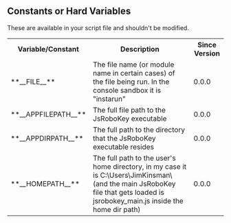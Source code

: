 Constants or Hard Variables
---------------------------
These are available in your script file and shouldn't be modified.

<table>
<tr><th>Variable/Constant</th><th>Description</th><th>Since Version</th></tr>
<tr><td>**__FILE__**</td><td>The file name (or module name in certain cases) of the file being run. In the console sandbox it is "instarun"</td><td>0.0.0</td></tr>
<tr><td>**__APPFILEPATH__**</td><td>The full file path to the JsRoboKey executable</td><td>0.0.0</td></tr>
<tr><td>**__APPDIRPATH__**</td><td>The full path to the directory that the JsRoboKey executable resides</td><td>0.0.0</td></tr>
<tr><td>**__HOMEPATH__**</td><td>The full path to the user's home directory, in my case it is C:\Users\JimKinsman\ (and the main JsRoboKey file that gets loaded is jsrobokey_main.js inside the home dir path)</td><td>0.0.0</td></tr>
</table>

